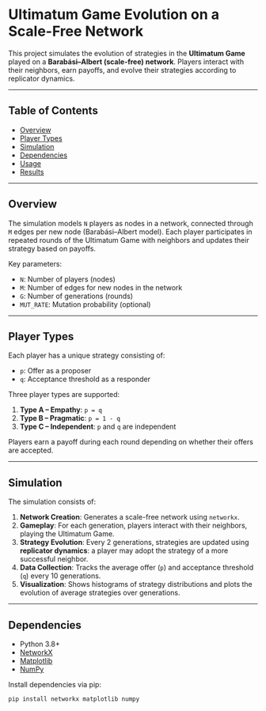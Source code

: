 # Ultimatum Game Evolution on a Scale-Free Network

This project simulates the evolution of strategies in the **Ultimatum Game** played on a **Barabási–Albert (scale-free) network**. Players interact with their neighbors, earn payoffs, and evolve their strategies according to replicator dynamics.

---

## Table of Contents

- [Overview](#overview)  
- [Player Types](#player-types)  
- [Simulation](#simulation)  
- [Dependencies](#dependencies)  
- [Usage](#usage)  
- [Results](#results)  

---

## Overview

The simulation models `N` players as nodes in a network, connected through `M` edges per new node (Barabási–Albert model). Each player participates in repeated rounds of the Ultimatum Game with neighbors and updates their strategy based on payoffs.

Key parameters:

- `N`: Number of players (nodes)  
- `M`: Number of edges for new nodes in the network  
- `G`: Number of generations (rounds)  
- `MUT_RATE`: Mutation probability (optional)  

---

## Player Types

Each player has a unique strategy consisting of:

- `p`: Offer as a proposer  
- `q`: Acceptance threshold as a responder  

Three player types are supported:

1. **Type A – Empathy**: `p = q`  
2. **Type B – Pragmatic**: `p = 1 - q`  
3. **Type C – Independent**: `p` and `q` are independent  

Players earn a payoff during each round depending on whether their offers are accepted.

---

## Simulation

The simulation consists of:

1. **Network Creation**: Generates a scale-free network using `networkx`.  
2. **Gameplay**: For each generation, players interact with their neighbors, playing the Ultimatum Game.  
3. **Strategy Evolution**: Every 2 generations, strategies are updated using **replicator dynamics**: a player may adopt the strategy of a more successful neighbor.  
4. **Data Collection**: Tracks the average offer (`p`) and acceptance threshold (`q`) every 10 generations.  
5. **Visualization**: Shows histograms of strategy distributions and plots the evolution of average strategies over generations.

---

## Dependencies

- Python 3.8+  
- [NetworkX](https://networkx.org/)  
- [Matplotlib](https://matplotlib.org/)  
- [NumPy](https://numpy.org/)  

Install dependencies via pip:

```bash
pip install networkx matplotlib numpy
